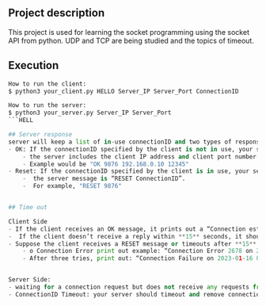 ## Project description

This project is used for learning the socket programming using the socket API from python. 
UDP and TCP are being studied and the topics of timeout. 


## Execution
```python
How to run the client:
$ python3 your_client.py HELLO Server_IP Server_Port ConnectionID

How to run the server: 
$ python3 your_server.py Server_IP Server_Port
```HELL

## Server response
server will keep a list of in-use connectionID and two types of response that the server will respond
- OK: If the connectionID specified by the client is not in use, your server adds the connectionID to its list of in-use IDs and responds with an OK message
    - the server includes the client IP address and client port number in its return message. Thus, the server message looks like “OK ConnectionID Client_IP Client_Port”
    - Example would be "OK 9876 192.168.0.10 12345"
- Reset: If the connectionID specified by the client is in use, your server responds with a RESET message. The RESET message starts with the string “RESET” and echoes back the client-provided connectionID.
    -  the server message is “RESET ConnectionID”.
    -  For example, "RESET 9876"


## Time out

Client Side
- If the client receives an OK message, it prints out a “Connection established” message, indicating the connectionID, its IP address, its port number, and the current timestamp. Then, the client exits gracefully after closing any open sockets.
-  If the client doesn’t receive a reply within **15** seconds, it should timeout and follow the protocol below 
- Suppose the client receives a RESET message or timeouts after **15** seconds. In that case, it prints out a “Connection Error” message with the connection ID and the current timestamp, and asks the user to enter a new connection ID. Then, it retries to establish a connection again with a newly created socket and with this newly entered connection ID to the same server. After **three** tries to establish a connection without success to the same server, the client prints a “Connection Failure” message with the current timestamp and exits gracefully after closing any open sockets.
    - o Connection Error print out example: “Connection Error 2678 on 2023- 01-16 06:06:06.123456”
    - After three tries, print out: “Connection Failure on 2023-01-16 06:06:06.123456”


Server Side: 
- waiting for a connection request but does not receive any requests from any clients for **two** minutes, your server should timeout and exit gracefully after closing any open sockets.
- ConnectionID Timeout: your server should timeout and remove connectionIDs that have been in its connectionID list for more than **30** seconds





